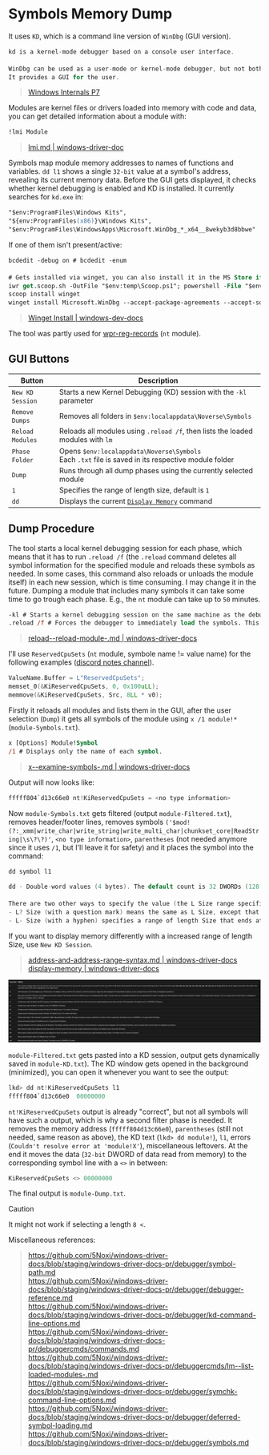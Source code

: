 # Symbols Memory Dump

It uses `KD`, which is a command line version of `WinDbg` (GUI version).
```c
kd is a kernel-mode debugger based on a console user interface.

WinDbg can be used as a user-mode or kernel-mode debugger, but not both at the same time.
It provides a GUI for the user.
```
> [Windows Internals P7](https://github.com/5Noxi/windows-books/releases)  

Modules are kernel files or drivers loaded into memory with code and data, you can get detailed information about a module with:
```ps
!lmi Module
```
> [lmi.md | windows-driver-doc](https://github.com/5Noxi/windows-driver-docs/blob/staging/windows-driver-docs-pr/debuggercmds/-lmi.md)  

Symbols map module memory addresses to names of functions and variables. `dd l1` shows a single `32-bit` value at a symbol's address, revealing its current memory data. Before the GUI gets displayed, it checks whether kernel debugging is enabled and KD is installed. It currently searches for `kd.exe` in:
```ps
"$env:ProgramFiles\Windows Kits",
"${env:ProgramFiles(x86)}\Windows Kits",
"$env:ProgramFiles\WindowsApps\Microsoft.WinDbg_*_x64__8wekyb3d8bbwe"
```
If one of them isn't present/active:
```ps
bcdedit -debug on # bcdedit -enum

# Gets installed via winget, you can also install it in the MS Store if you want to
iwr get.scoop.sh -OutFile "$env:temp\Scoop.ps1"; powershell -File "$env:temp\Scoop.ps1" -RunAsAdmin -Wait
scoop install winget
winget install Microsoft.WinDbg --accept-package-agreements --accept-source-agreements
```
> [Winget Install | windows-dev-docs](https://github.com/5Noxi/windows-dev-docs/blob/docs/hub/package-manager/winget/install.md)

The tool was partly used for [wpr-reg-records](https://github.com/5Noxi/wpr-reg-records#kernel-values) (`nt` module).

## GUI Buttons
| Button            | Description                                                                                           |
|-------------------|-------------------------------------------------------------------------------------------------------|
| `New KD Session` | Starts a new Kernel Debugging (KD) session with the `-kl` parameter                                  |
| `Remove Dumps`   | Removes all folders in `$env:localappdata\Noverse\Symbols`                                           |
| `Reload Modules` | Reloads all modules using `.reload /f`, then lists the loaded modules with `lm`                      |
| `Phase Folder`    | Opens `$env:localappdata\Noverse\Symbols`<br>Each `.txt` file is saved in its respective module folder |
| `Dump`           | Runs through all dump phases using the currently selected module                                     |
| `1`           | Specifies the range of length size, default is `1`                                 |
| `dd`           | Displays the current [`Display Memory`](https://github.com/5Noxi/windows-driver-docs/blob/staging/windows-driver-docs-pr/debuggercmds/d--da--db--dc--dd--dd--df--dp--dq--du--dw--dw--dyb--dyd--display-memor.md) command |

## Dump Procedure

The tool starts a local kernel debugging session for each phase, which means that it has to run `.reload /f` (the `.reload` command deletes all symbol information for the specified module and reloads these symbols as needed. In some cases, this command also reloads or unloads the module itself) in each new session, which is time consuming. I may change it in the future. Dumping a module that includes many symbols it can take some time to go trough each phase. E.g., the `nt` module can take up to `50` minutes.
```ps
-kl # Starts a kernel debugging session on the same machine as the debugger.
.reload /f # Forces the debugger to immediately load the symbols. This parameter overrides lazy symbol loading. For more information, see the following Remarks section.
```
> [reload--reload-module-.md | windows-driver-docs](https://github.com/5Noxi/windows-driver-docs/blob/staging/windows-driver-docs-pr/debuggercmds/-reload--reload-module-.md)  

I'll use `ReservedCpuSets` (`nt` module, symbole name != value name) for the following examples ([discord notes channel](https://discord.com/channels/836870260715028511/1397387718874501120/1397531587985543268)). 
```c
ValueName.Buffer = L"ReservedCpuSets";
memset_0(&KiReservedCpuSets, 0, 0x100uLL);
memmove(&KiReservedCpuSets, Src, 8LL * v0);
```
Firstly it reloads all modules and lists them in the GUI, after the user selection (`Dump`) it gets all symbols of the module using `x /1 module!*` (`module-Symbols.txt`).
```ps
x [Options] Module!Symbol
/1 # Displays only the name of each symbol.
```
> [x--examine-symbols-.md | windows-driver-docs](https://github.com/5Noxi/windows-driver-docs/blob/staging/windows-driver-docs-pr/debuggercmds/x--examine-symbols-.md)  

Output will now looks like:
```c
fffff804`d13c66e0 nt!KiReservedCpuSets = <no type information>
```
Now `module-Symbols.txt` gets filtered (output `module-Filtered.txt`), removes header/footer lines, removes symbols `('$mod!(?:_xmm|write_char|write_string|write_multi_char|chunkset_core|ReadString|\s\?\?)'`, `<no type information>`, `parentheses` (not needed anymore since it uses `/1`, but I'll leave it for safety) and it places the symbol into the command:
```c
dd symbol l1
```
```c
dd - Double-word values (4 bytes). The default count is 32 DWORDs (128 bytes).

There are two other ways to specify the value (the L Size range specifier):
- L? Size (with a question mark) means the same as L Size, except that L? Size removes the debugger's automatic range limit. Typically, there is a range limit of 256 MB, because larger ranges are typographic errors. If you want to specify a range that is larger than 256 MB, you must use the L? Size syntax.
- L- Size (with a hyphen) specifies a range of length Size that ends at the given address. For example, 80000000 L20 specifies the range from 0x80000000 through 0x8000001F, and 80000000 L-20 specifies the range from 0x7FFFFFE0 through 0x7FFFFFFF. // l1 = display one unit of data at the specified address
```
If you want to display memory differently with a increased range of length Size, use `New KD Session`.
> [address-and-address-range-syntax.md | windows-driver-docs](https://github.com/5Noxi/windows-driver-docs/blob/staging/windows-driver-docs-pr/debuggercmds/address-and-address-range-syntax.md)  
> [display-memory | windows-driver-docs](https://github.com/5Noxi/windows-driver-docs/blob/staging/windows-driver-docs-pr/debuggercmds/d--da--db--dc--dd--dd--df--dp--dq--du--dw--dw--dyb--dyd--display-memor.md)  

![dismem](https://github.com/5Noxi/sym-mem-dump/blob/main/dismem.png?raw=true)

`module-Filtered.txt` gets pasted into a KD session, output gets dynamically saved in `module-KD.txt`). The KD window gets opened in the background (minimized), you can open it whenever you want to see the output:
```c
lkd> dd nt!KiReservedCpuSets l1
fffff804`d13c66e0  00000000
```
`nt!KiReservedCpuSets` output is already "correct", but not all symbols will have such a output, which is why a second filter phase is needed. It removes the memory address (`fffff804d13c66e0`), `parentheses` (still not needed, same reason as above), the KD text (`lkd> dd module!`), `l1`, errors (`Couldn't resolve error at 'module!X'`), miscellaneous leftovers. At the end it moves the data (`32-bit` DWORD of data read from memory) to the corresponding symbol line with a `<>` in between:
```c
KiReservedCpuSets <> 00000000
```
The final output is `module-Dump.txt`.
> [!CAUTION]
> It might not work if selecting a length `8 <`.

Miscellaneous references:
> https://github.com/5Noxi/windows-driver-docs/blob/staging/windows-driver-docs-pr/debugger/symbol-path.md  
> https://github.com/5Noxi/windows-driver-docs/blob/staging/windows-driver-docs-pr/debugger/debugger-reference.md  
> https://github.com/5Noxi/windows-driver-docs/blob/staging/windows-driver-docs-pr/debugger/kd-command-line-options.md  
> https://github.com/5Noxi/windows-driver-docs/blob/staging/windows-driver-docs-pr/debuggercmds/commands.md  
> https://github.com/5Noxi/windows-driver-docs/blob/staging/windows-driver-docs-pr/debuggercmds/lm--list-loaded-modules-.md  
> https://github.com/5Noxi/windows-driver-docs/blob/staging/windows-driver-docs-pr/debugger/symchk-command-line-options.md  
> https://github.com/5Noxi/windows-driver-docs/blob/staging/windows-driver-docs-pr/debugger/deferred-symbol-loading.md  
> https://github.com/5Noxi/windows-driver-docs/blob/staging/windows-driver-docs-pr/debugger/symbols.md  
